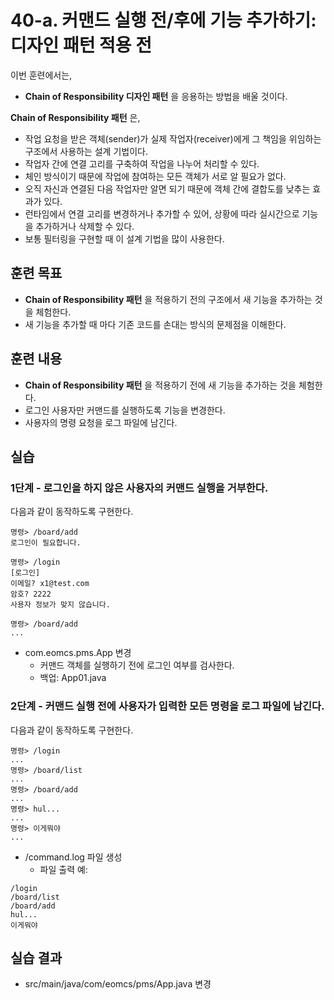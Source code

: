 # 40-a. 커맨드 실행 전/후에 기능 추가하기: 디자인 패턴 적용 전

이번 훈련에서는,
- **Chain of Responsibility 디자인 패턴** 을 응용하는 방법을 배울 것이다.

**Chain of Responsibility 패턴** 은,
- 작업 요청을 받은 객체(sender)가 실제 작업자(receiver)에게 그 책임을 위임하는 구조에서 사용하는 설계 기법이다.
- 작업자 간에 연결 고리를 구축하여 작업을 나누어 처리할 수 있다.
- 체인 방식이기 때문에 작업에 참여하는 모든 객체가 서로 알 필요가 없다.
- 오직 자신과 연결된 다음 작업자만 알면 되기 때문에 객체 간에 결합도를 낮추는 효과가 있다.
- 런타임에서 연결 고리를 변경하거나 추가할 수 있어, 상황에 따라 실시간으로 기능을 추가하거나 삭제할 수 있다.
- 보통 필터링을 구현할 때 이 설계 기법을 많이 사용한다.

## 훈련 목표
- **Chain of Responsibility 패턴** 을 적용하기 전의 구조에서 새 기능을 추가하는 것을 체험한다.
- 새 기능을 추가할 때 마다 기존 코드를 손대는 방식의 문제점을 이해한다.

## 훈련 내용
- **Chain of Responsibility 패턴** 을 적용하기 전에 새 기능을 추가하는 것을 체험한다.
- 로그인 사용자만 커맨드를 실행하도록 기능을 변경한다.
- 사용자의 명령 요청을 로그 파일에 남긴다.

## 실습

### 1단계 - 로그인을 하지 않은 사용자의 커맨드 실행을 거부한다.

다음과 같이 동작하도록 구현한다.
```
명령> /board/add
로그인이 필요합니다.

명령> /login
[로그인]
이메일? x1@test.com
암호? 2222
사용자 정보가 맞지 않습니다.

명령> /board/add
...
```
- com.eomcs.pms.App 변경
  - 커맨드 객체를 실행하기 전에 로그인 여부를 검사한다.
  - 백업: App01.java

### 2단계 - 커맨드 실행 전에 사용자가 입력한 모든 명령을 로그 파일에 남긴다.

다음과 같이 동작하도록 구현한다.
```
명령> /login
...
명령> /board/list
...
명령> /board/add
...
명령> hul...
...
명령> 이게뭐야
...
```

- /command.log 파일 생성
  - 파일 출력 예:
```
/login
/board/list
/board/add
hul...
이게뭐야
```



## 실습 결과
- src/main/java/com/eomcs/pms/App.java 변경
